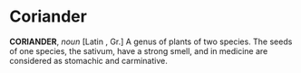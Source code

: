 # Coriander

**CORIANDER**, _noun_ \[Latin , Gr.\] A genus of plants of two species. The seeds of one species, the sativum, have a strong smell, and in medicine are considered as stomachic and carminative.